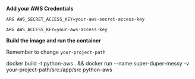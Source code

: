 
**Add your AWS Credentials**

`ARG AWS_SECRET_ACCESS_KEY=your-aws-secret-access-key`

`ARG AWS_ACCESS_KEY=your-aws-access-key`

**Build the image and run the container**

Remember to change `your-project-path`

docker build -t python-aws . && docker run --name super-duper-messy -v your-project-path/src:/app/src python-aws
